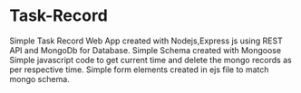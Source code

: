 # Task-Record
Simple Task Record Web App created with Nodejs,Express js using REST API and MongoDb for Database.
Simple Schema created with Mongoose
Simple javascript code to get current time and delete the mongo records as per respective time.
Simple form elements created in ejs file to match mongo schema.
